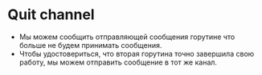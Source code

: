 # Quit channel

- Мы можем сообщить отправляющей сообщения горутине что больше не будем принимать сообщения.
- Чтобы удостовериться, что вторая горутина точно завершила свою работу, мы можем отправить сообщение в тот же канал.